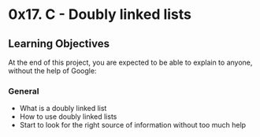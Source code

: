 # 0x17. C - Doubly linked lists

## Learning Objectives
At the end of this project, you are expected to be able to explain to anyone, without the help of Google:

### General
- What is a doubly linked list
- How to use doubly linked lists
- Start to look for the right source of information without too much help
